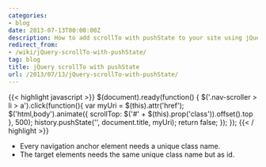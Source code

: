 ```yaml
---
categories:
- blog
date: 2013-07-13T00:00:00Z
description: How to add scrollTo with pushState to your site using jQuery.
redirect_from:
- /wiki/jQuery-scrollTo-with-pushState/
tag: blog
title: jQuery scrollTo with pushState
url: /2013/07/13/jQuery-scrollTo-with-pushState/
---
```


{{< highlight javascript >}}
$(document).ready(function() {
  $('.nav-scroller > li > a').click(function(){
    var myUri = $(this).attr('href');
      $('html,body').animate({
         scrollTop: $('#' + $(this).prop('class')).offset().top
      }, 500);
      history.pushState('', document.title, myUri);
      return false;
  });
});
{{< / highlight >}}

- Every navigation anchor element needs a unique class name.
- The target elements needs the same unique class name but as id.
